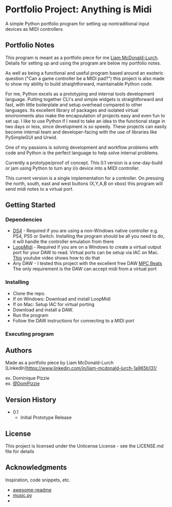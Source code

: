 # Portfolio Project: Anything is Midi

A simple Python portfolio program for setting up nontraditional input devices as MIDI controllers

## Portfolio Notes
This program is meant as a portfolio piece for me [Liam McDonald-Lurch](https://www.linkedin.com/in/liam-mcdonald-lurch-1a965b131/). Details for setting up and using the program are below my portfolio notes. 

As well as being a functional and useful program based around an esoteric question ("Can a game controller be a MIDI pad?") this project is also made to show my ability to build straightforward, maintainable Python code.

For me, Python excels as a prototyping and internal tools development language. Putting together CLI's and simple widgets is straightforward and fast, with little boilerplate and setup overhead compared to other languages. Its excellent library of packages
and isolated virtual environments also make the encapsulation of projects easy and even fun to set up. I like to use Python if I need to take an idea to the functional stage in two days or less, since development is so speedy. These projects can easily become
internal team and developer-facing with the use of libraries like PySimpleGUI and Urwid.

One of my passions is solving development and workflow problems with code and Python is the perfect language to help solve internal problems. 

Currently a prototype/proof of concept. This 0.1 version is a one-day-build or jam using Python to turn any i/o device into a MIDI controller. 

This current version is a single implementation for a controller. On pressing the north, south, east and west buttons (X,Y,A,B on xbox) this program will send midi notes to a virtual port.

## Getting Started

### Dependencies
* [DS4](https://ds4-windows.com/) - Required if you are using a non-Windows native controller e.g. PS4, PS5 or Switch. Installing the program should be all you need to do, it will handle the controller emulation from there
* [LoopMidi](https://www.tobias-erichsen.de/software/loopmidi.html) - Required if you are on a Windows to create a virtual output port for your DAW to read. Virtual ports can be setup via IAC on Mac. [This](https://www.youtube.com/watch?v=RddfomrECPA&t=61s) youtube video shows how to do that
* Any DAW - I tested this project with the excellent free DAW [MPC Beats](https://www.akaipro.com/mpc-beats) The only requirement is the DAW can accept midi from a virtual port

### Installing

* Clone the repo.
* If on Windows: Download and install LoopMidi
* If on Mac: Setup IAC for virtual porting
* Download and install a DAW.
* Run the program
* Follow the DAW instructions for connecting to a MIDI port 

### Executing program



## Authors

Made as a portfolio piece by Liam McDonald-Lurch
[LinkedIn]https://www.linkedin.com/in/liam-mcdonald-lurch-1a965b131/

ex. Dominique Pizzie  
ex. [@DomPizzie](https://twitter.com/dompizzie)

## Version History

* 0.1
    * Initial Prototype Release

## License

This project is licensed under the Unlicense License - see the LICENSE.md file for details

## Acknowledgments

Inspiration, code snippets, etc.
* [awesome-readme](https://github.com/matiassingers/awesome-readme)
* [music.py](https://www.youtube.com/watch?v=RddfomrECPA&t=61s)
* 

